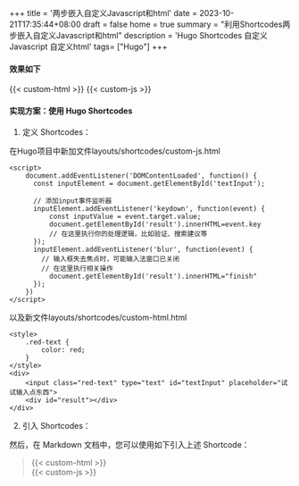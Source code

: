 +++
title = '两步嵌入自定义Javascript和html'
date = 2023-10-21T17:35:44+08:00
draft = false
home = true
summary = "利用Shortcodes两步嵌入自定义Javascript和html"
description = 'Hugo Shortcodes 自定义Javascript 自定义html'
tags= ["Hugo"]
+++

#### 效果如下

{{< custom-html >}}
{{< custom-js >}}

#### 实现方案：使用 Hugo Shortcodes

1. 定义 Shortcodes：  

在Hugo项目中新加文件layouts/shortcodes/custom-js.html
```
<script>
    document.addEventListener('DOMContentLoaded', function() {
      const inputElement = document.getElementById('textInput');
      
      // 添加input事件监听器
      inputElement.addEventListener('keydown', function(event) {
          const inputValue = event.target.value;
          document.getElementById('result').innerHTML=event.key
          // 在这里执行你的处理逻辑，比如验证、搜索建议等
      });
      inputElement.addEventListener('blur', function(event) {
        // 输入框失去焦点时，可能输入法窗口已关闭
        // 在这里执行相关操作
          document.getElementById('result').innerHTML="finish"
      });
    })
</script>
```
以及新文件layouts/shortcodes/custom-html.html
```
<style>
    .red-text {
        color: red;
    }
</style>
<div>
    <input class="red-text" type="text" id="textInput" placeholder="试试输入点东西">
    <div id="result"></div>
</div>
```

2. 引入 Shortcodes：  

然后，在 Markdown 文档中，您可以使用如下引入上述 Shortcode：  
> \{\{< custom-html >\}\}  
\{\{< custom-js >\}\}
